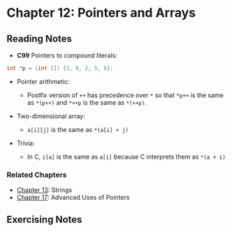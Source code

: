 # Chapter 12: Pointers and Arrays 

## Reading Notes

- **C99** Pointers to compound literals:

```C
int *p = (int []) {3, 0, 2, 5, 6};
```

- Pointer arithmetic:
    - Postfix version of `++` has precedence over `*` so that `*p++` is the same as `*(p++)` and `*++p` is the same as `*(++p)`.

- Two-dimensional array:
    - `a[i][j]` is the same as `*(a[i] + j)`
    
- Trivia: 
    - In C, `i[a]` is the same as `a[i]` because C interprets them as `*(a + i)`
    
### Related Chapters

- [Chapter 13](../ch13): Strings
- [Chapter 17](../ch17): Advanced Uses of Pointers

## Exercising Notes